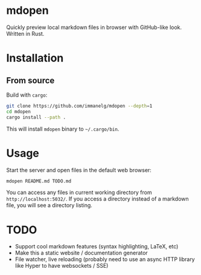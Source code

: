 # mdopen
Quickly preview local markdown files in browser with GitHub-like look. Written in Rust.

# Installation

## From source

Build with `cargo`:

```sh
git clone https://github.com/immanelg/mdopen --depth=1
cd mdopen
cargo install --path .
```

This will install `mdopen` binary to `~/.cargo/bin`.

# Usage

Start the server and open files in the default web browser:

```sh
mdopen README.md TODO.md
```

You can access any files in current working directory from `http://localhost:5032/`. If you access a directory instead of a markdown file, you will see a directory listing.

# TODO
- Support cool markdown features (syntax highlighting, LaTeX, etc)
- Make this a static website / documentation generator
- File watcher, live reloading (probably need to use an async HTTP library like Hyper to have websockets / SSE)

